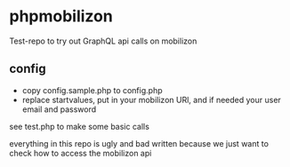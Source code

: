 # phpmobilizon
Test-repo to try out GraphQL api calls on mobilizon

## config
- copy config.sample.php to config.php
- replace startvalues, put in your mobilizon URl, and if needed your user email and password

see test.php to make some basic calls

everything in this repo is ugly and bad written because we just want to check how to access the mobilizon api


